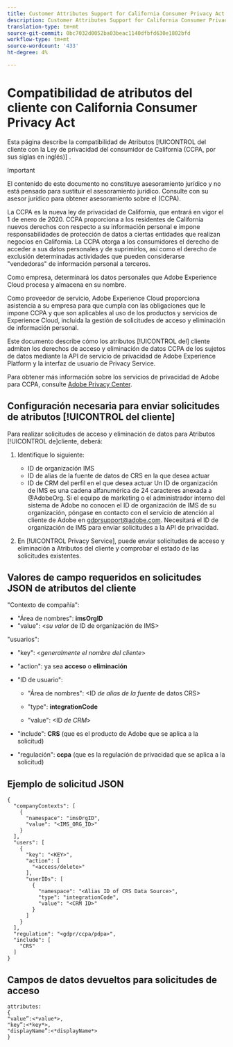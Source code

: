 ```yaml
---
title: Customer Attributes Support for California Consumer Privacy Act (Compatibilidad con atributos del cliente)
description: Customer Attributes Support for California Consumer Privacy Act (Compatibilidad con atributos del cliente)
translation-type: tm+mt
source-git-commit: 0bc7032d0052ba03beac1140dfbfd630e1802bfd
workflow-type: tm+mt
source-wordcount: '433'
ht-degree: 4%

---
```



# Compatibilidad de atributos del cliente con California Consumer Privacy Act

Esta página describe la compatibilidad de Atributos [!UICONTROL del cliente con la Ley de privacidad del consumidor de California (CCPA, por sus siglas en inglés)] .

>[!IMPORTANT]
>
>El contenido de este documento no constituye asesoramiento jurídico y no está pensado para sustituir el asesoramiento jurídico. Consulte con su asesor jurídico para obtener asesoramiento sobre el (CCPA).

La CCPA es la nueva ley de privacidad de California, que entrará en vigor el 1 de enero de 2020. CCPA proporciona a los residentes de California nuevos derechos con respecto a su información personal e impone responsabilidades de protección de datos a ciertas entidades que realizan negocios en California. La CCPA otorga a los consumidores el derecho de acceder a sus datos personales y de suprimirlos, así como el derecho de exclusión determinadas actividades que pueden considerarse &quot;vendedoras&quot; de información personal a terceros.

Como empresa, determinará los datos personales que Adobe Experience Cloud procesa y almacena en su nombre.

Como proveedor de servicio, Adobe Experience Cloud proporciona asistencia a su empresa para que cumpla con las obligaciones que le impone CCPA y que son aplicables al uso de los productos y servicios de Experience Cloud, incluida la gestión de solicitudes de acceso y eliminación de información personal.

Este documento describe cómo los atributos [!UICONTROL del] cliente admiten los derechos de acceso y eliminación de datos CCPA de los sujetos de datos mediante la API de servicio de privacidad de Adobe Experience Platform y la interfaz de usuario de Privacy Service.

Para obtener más información sobre los servicios de privacidad de Adobe para CCPA, consulte [Adobe Privacy Center](https://www.adobe.com/privacy/ccpa.html).

## Configuración necesaria para enviar solicitudes de atributos [!UICONTROL del cliente]

Para realizar solicitudes de acceso y eliminación de datos para Atributos [!UICONTROL de]cliente, deberá:

1. Identifique lo siguiente:

   * ID de organización IMS
   * ID de alias de la fuente de datos de CRS en la que desea actuar
   * ID de CRM del perfil en el que desea actuar
   Un ID de organización de IMS es una cadena alfanumérica de 24 caracteres anexada a @AdobeOrg. Si el equipo de marketing o el administrador interno del sistema de Adobe no conocen el ID de organización de IMS de su organización, póngase en contacto con el servicio de atención al cliente de Adobe en gdprsupport@adobe.com. Necesitará el ID de organización de IMS para enviar solicitudes a la API de privacidad.

1. En [!UICONTROL Privacy Service], puede enviar solicitudes de acceso y eliminación a Atributos del cliente y comprobar el estado de las solicitudes existentes.

## Valores de campo requeridos en solicitudes JSON de atributos  del cliente

&quot;Contexto de compañía&quot;:

* &quot;Área de nombres&quot;: **imsOrgID**
* &quot;value&quot;: &lt;*su valor* de ID de organización de IMS>

&quot;usuarios&quot;:

* &quot;key&quot;: &lt;*generalmente el nombre del cliente*>

* &quot;action&quot;: ya sea **acceso** o **eliminación**

* &quot;ID de usuario&quot;:

   * &quot;Área de nombres&quot;: &lt;ID *de alias de la fuente* de datos CRS>

   * &quot;type&quot;: **integrationCode**

   * &quot;value&quot;: &lt;ID *de CRM*>

* &quot;include&quot;: **CRS** (que es el producto de Adobe que se aplica a la solicitud)

* &quot;regulación&quot;: **ccpa** (que es la regulación de privacidad que se aplica a la solicitud)

## Ejemplo de solicitud JSON

```
{
  "companyContexts": [
    {
      "namespace": "imsOrgID",
      "value": "<IMS_ORG_ID>"
    }
  ],
  "users": [
    {
      "key": "<KEY>",
      "action": [
        "<access/delete>"
      ],
      "userIDs": [
        {
          "namespace": "<Alias ID of CRS Data Source>",
          "type": "integrationCode",
          "value": "<CRM ID>"
        }
      ]
    }
  ],
  "regulation": "<gdpr/ccpa/pdpa>",
  "include": [
    "CRS"
  ]
}
```

## Campos de datos devueltos para solicitudes de acceso

```
attributes:
{
"value”:<*value*>,
"key”:<*key*>,
"displayName”:<*displayName*>
}
```
